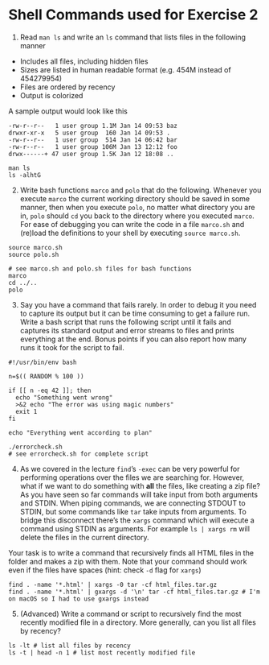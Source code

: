 # Shell Commands used for Exercise 2



1. Read `man ls` and write an `ls` command that lists files in the following manner
- Includes all files, including hidden files
- Sizes are listed in human readable format (e.g. 454M instead of 454279954)
- Files are ordered by recency
- Output is colorized

A sample output would look like this
```
-rw-r--r--   1 user group 1.1M Jan 14 09:53 baz
drwxr-xr-x   5 user group  160 Jan 14 09:53 .
-rw-r--r--   1 user group  514 Jan 14 06:42 bar
-rw-r--r--   1 user group 106M Jan 13 12:12 foo
drwx------+ 47 user group 1.5K Jan 12 18:08 ..
```

```
man ls
ls -alhtG
```

2. Write bash functions `marco` and `polo` that do the following. Whenever you execute `marco` the current working directory should be saved in some manner, then when you execute `polo`, no matter what directory you are in, `polo` should `cd` you back to the directory where you executed `marco`. For ease of debugging you can write the code in a file `marco.sh` and (re)load the definitions to your shell by executing `source marco.sh`.

```
source marco.sh
source polo.sh

# see marco.sh and polo.sh files for bash functions
marco
cd ../..
polo
```

3. Say you have a command that fails rarely. In order to debug it you need to capture its output but it can be time consuming to get a failure run. Write a bash script that runs the following script until it fails and captures its standard output and error streams to files and prints everything at the end. Bonus points if you can also report how many runs it took for the script to fail.

```
#!/usr/bin/env bash

n=$(( RANDOM % 100 ))

if [[ n -eq 42 ]]; then
  echo "Something went wrong"
  >&2 echo "The error was using magic numbers"
  exit 1
fi

echo "Everything went according to plan"
```

```
./errorcheck.sh
# see errorcheck.sh for complete script
```

4. As we covered in the lecture `find`’s `-exec` can be very powerful for performing operations over the files we are searching for. However, what if we want to do something with **all** the files, like creating a zip file? As you have seen so far commands will take input from both arguments and STDIN. When piping commands, we are connecting STDOUT to STDIN, but some commands like `tar` take inputs from arguments. To bridge this disconnect there’s the `xargs` command which will execute a command using STDIN as arguments. For example `ls | xargs rm` will delete the files in the current directory.

Your task is to write a command that recursively finds all HTML files in the folder and makes a zip with them. Note that your command should work even if the files have spaces (hint: check `-d` flag for `xargs`)

```
find . -name '*.html' | xargs -0 tar -cf html_files.tar.gz
find . -name '*.html' | gxargs -d '\n' tar -cf html_files.tar.gz # I'm on macOS so I had to use gxargs instead
```

5. (Advanced) Write a command or script to recursively find the most recently modified file in a directory. More generally, can you list all files by recency?

```
ls -lt # list all files by recency
ls -t | head -n 1 # list most recently modified file
```
